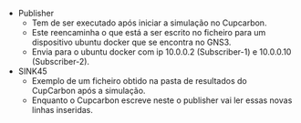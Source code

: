 - Publisher
  - Tem de ser executado após iniciar a simulação no Cupcarbon.
  - Este reencaminha o que está a ser escrito no ficheiro para um dispositivo ubuntu docker que se encontra no GNS3.
  - Envia para o ubuntu docker com ip 10.0.0.2 (Subscriber-1) e 10.0.0.10 (Subscriber-2).
- SINK45
  - Exemplo de um ficheiro obtido na pasta de resultados do CupCarbon após a simulação.
  - Enquanto o Cupcarbon escreve neste o publisher vai ler essas novas linhas inseridas.
